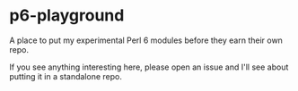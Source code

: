 p6-playground
=============

A place to put my experimental Perl 6 modules before they earn their own repo.

If you see anything interesting here, please open an issue and I'll see about putting it in a standalone repo.
